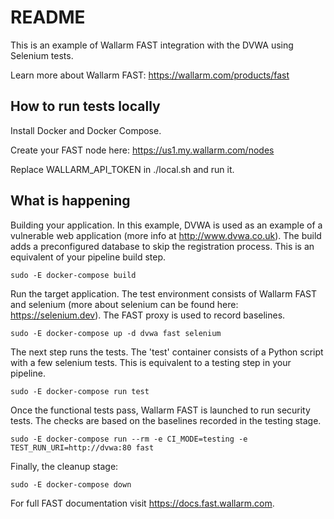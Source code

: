
# README

This is an example of Wallarm FAST integration with the DVWA using Selenium tests.

Learn more about Wallarm FAST: https://wallarm.com/products/fast

## How to run tests locally

Install Docker and Docker Compose.

Create your FAST node here:
https://us1.my.wallarm.com/nodes

Replace WALLARM_API_TOKEN in ./local.sh and run it.

## What is happening

Building your application. In this example, DVWA is used as an example of a vulnerable web application (more info at http://www.dvwa.co.uk). The build adds a preconfigured database to skip the registration process. This is an equivalent of your pipeline build step.

```
sudo -E docker-compose build
```

Run the target application. The test environment consists of Wallarm FAST and selenium (more about selenium can be found here: https://selenium.dev). The FAST proxy is used to record baselines.

```
sudo -E docker-compose up -d dvwa fast selenium
```

The next step runs the tests. The 'test' container consists of a Python script with a few selenium tests. This is equivalent to a testing step in your pipeline.

```
sudo -E docker-compose run test
```

Once the functional tests pass, Wallarm FAST is launched to run security tests. The checks are based on the baselines recorded in the testing stage.

```
sudo -E docker-compose run --rm -e CI_MODE=testing -e TEST_RUN_URI=http://dvwa:80 fast
```

Finally, the cleanup stage:
```
sudo -E docker-compose down
```

For full FAST documentation visit https://docs.fast.wallarm.com.
